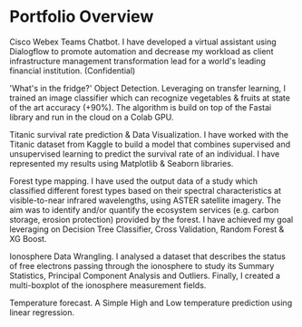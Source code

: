# Portfolio Overview

Cisco Webex Teams Chatbot. I have developed a virtual assistant using Dialogflow to promote automation and decrease my workload as client infrastructure management transformation lead for a world's leading financial institution. (Confidential)

'What's in the fridge?' Object Detection. Leveraging on transfer learning, I trained an image classifier which can recognize vegetables &amp; fruits at state of the art accuracy (+90%). The algorithm is build on top of the Fastai library and run in the cloud on a Colab GPU.

Titanic survival rate prediction &amp; Data Visualization. I have worked with the Titanic dataset from Kaggle to build a model that combines supervised and unsupervised learning to predict the survival rate of an individual. I have represented my results using Matplotlib &amp; Seaborn libraries.

Forest type mapping. I have used the output data of a study which classified different forest types based on their spectral characteristics at visible-to-near infrared wavelengths, using ASTER satellite imagery. The aim was to identify and/or quantify the ecosystem services (e.g. carbon storage, erosion protection) provided by the forest. I have achieved my goal leveraging on Decision Tree Classifier, Cross Validation, Random Forest &amp; XG Boost.

Ionosphere Data Wrangling. I analysed a dataset that describes the status of free electrons passing through the ionosphere to study its Summary Statistics, Principal Component Analysis and Outliers. Finally, I created a multi-boxplot of the ionosphere measurement fields.

Temperature forecast. A Simple High and Low temperature prediction using linear regression.
